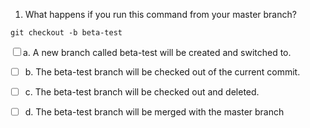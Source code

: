 1. What happens if you run this command from your master branch?

```
git checkout -b beta-test
```

<input type="checkbox" id="vehicle1" name="vehicle1">a. A new branch called beta-test will be created and switched to.</input>

- [ ] b. The beta-test branch will be checked out of the current commit.

- [ ] c. The beta-test branch will be checked out and deleted.

- [ ] d. The beta-test branch will be merged with the master branch
